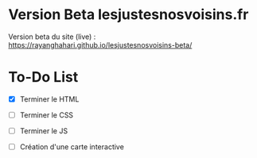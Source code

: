 # Version Beta lesjustesnosvoisins.fr
Version beta du site (live) : https://rayanghahari.github.io/lesjustesnosvoisins-beta/
# To-Do List
- [X] Terminer le HTML
- [ ] Terminer le CSS
- [ ] Terminer le JS
- [ ] Création d'une carte interactive

